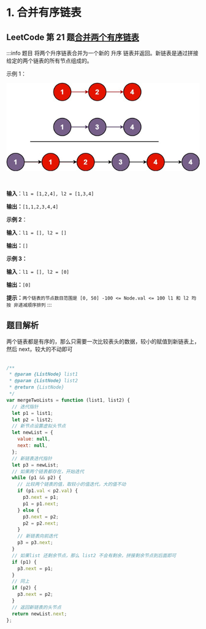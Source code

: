 # 1. 合并有序链表

## LeetCode 第 21 题[合并两个有序链表](https://leetcode.cn/problems/merge-two-sorted-lists/description/)

:::info 题目
将两个升序链表合并为一个新的 升序 链表并返回。新链表是通过拼接给定的两个链表的所有节点组成的。

示例 1：

![Alt text](./images/image.png)

<br />

**输入**：`l1 = [1,2,4], l2 = [1,3,4]`

**输出：**`[1,1,2,3,4,4]`

**示例 2**：

**输入**：`l1 = [], l2 = []`

**输出：**`[]`

**示例 3：**

**输入**：`l1 = [], l2 = [0]`

**输出：**`[0]`

**提示：**`两个链表的节点数目范围是 [0, 50]
-100 <= Node.val <= 100
l1 和 l2 均按 非递减顺序排列`
:::

## 题目解析

两个链表都是有序的，那么只需要一次比较表头的数据，较小的赋值到新链表上，然后 next，较大的不动即可

```js

/**
 * @param {ListNode} list1
 * @param {ListNode} list2
 * @return {ListNode}
 */
var mergeTwoLists = function (list1, list2) {
  // 迭代指针
  let p1 = list1;
  let p2 = list2;
  // 新节点设置虚拟头节点
  let newList = {
    value: null,
    next: null,
  };
  // 新链表迭代指针
  let p3 = newList;
  // 如果两个链表都存在，开始迭代
  while (p1 && p2) {
    // 比较两个链表的值，取较小的值迭代，大的值不动
    if (p1.val < p2.val) {
      p3.next = p1;
      p1 = p1.next;
    } else {
      p3.next = p2;
      p2 = p2.next;
    }
    // 新链表向前迭代
    p3 = p3.next;
  }
  // 如果list 还剩余节点，那么 list2 不会有剩余，拼接剩余节点到后面即可
  if (p1) {
    p3.next = p1;
  }
  // 同上
  if (p2) {
    p3.next = p2;
  }
  // 返回新链表的头节点
  return newList.next;
};
```
